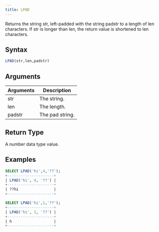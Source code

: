 ```yaml
---
title: LPAD
---
```


Returns the string str, left-padded with the string padstr to a length of len characters.
If str is longer than len, the return value is shortened to len characters.

## Syntax

```sql
LPAD(str,len,padstr)
```

## Arguments

| Arguments   | Description |
| ----------- | ----------- |
| str | The string. |
| len | The length. |
| padstr | The pad string. |

## Return Type

A number data type value.

## Examples

```sql
SELECT LPAD('hi',4,'??');
+---------------------+
| LPAD('hi', 4, '??') |
+---------------------+
| ??hi                |
+---------------------+

SELECT LPAD('hi',1,'??');
+---------------------+
| LPAD('hi', 1, '??') |
+---------------------+
| h                   |
+---------------------+
```
